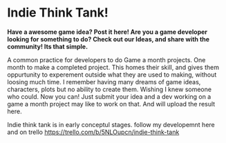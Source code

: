 # Indie Think Tank!

__Have a awesome game idea? Post it here!
Are you a game developer looking for something to do? Check out our Ideas, and share with the community!
Its that simple.__

A common practice for developers to do Game a month projects. One month to make a completed project. This homes their skill, and gives them oppurtunity to experement outside what they are used to making, without loosing much time.
I remember having many dreams of game ideas, characters, plots but no ability to create them. Wishing I knew someone who could. Now you can!
Just submit your idea and a dev working on a game a month project may like to work on that. And will upload the result here.


Indie think tank is in early conceptul stages. follow my developemnt here and on trello  https://trello.com/b/5NLOupcn/indie-think-tank
